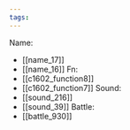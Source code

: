 ```yaml
---
tags:
---
```

Name:
- [[name_17]]
- [[name_16]]
Fn:
- [[c1602_function8]]
- [[c1602_function7]]
Sound:
- [[sound_216]]
- [[sound_39]]
Battle:
- [[battle_930]]

